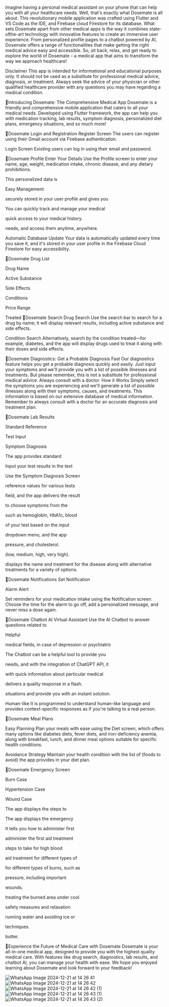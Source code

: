 Imagine having a personal medical assistant
on your phone that can help you with all your
healthcare needs. Well, that's exactly what
Dosemate is all about.
This revolutionary mobile application was crafted using Flutter and VS Code as the IDE, and Firebase cloud
Firestore for its database. What sets Dosemate apart from other medical apps is the way it combines state-ofthe-art technology with innovative features to create an immersive user experience. From personalized profile
pages to a chatbot powered by AI, Dosemate offers a range of functionalities that make getting the right medical
advice easy and accessible. So, sit back, relax, and get ready to explore the world of Dosemate – a medical app
that aims to transform the way we approach healthcare!

Disclaimer
This app is intended for informational and educational purposes only. It should not be used as a substitute for professional medical advice, diagnosis, or treatment. Always seek the advice of your physician or other qualified healthcare provider with any questions you may have regarding a medical condition.

Introducing Dosemate: 
The Comprehensive Medical App
Dosemate is a friendly and comprehensive mobile application that
caters to all your medical needs. Developed using Flutter framework, the
app can help you with medication tracking, lab results, symptom
diagnosis, personalized diet plans, emergency situations, and so much
more!

Dosemate Login and Registration
Register Screen
The users can register using their Gmail account via Firebase authentication.

Login Screen
Existing users can log in using their email and password.

Dosemate Profile
Enter Your Details
Use the Profile screen to enter your name, age,
weight, medication intake, chronic disease, and any
dietary prohibitions.

This personalized data is

Easy Management

securely stored in your user profile and gives you

You can quickly track and manage your medical

quick access to your medical history.

needs, and access them anytime, anywhere.


Automatic Database Update
Your data is automatically updated every time you
save it, and it's stored in your user profile in the
Firebase Cloud Firestore for easy accessibility.

Dosemate Drug List

Drug Name

Active Substance

Side Effects

Conditions

Price Range

Treated 
Dosemate Search
Drug Search
Use the search bar to search for a drug by name; it will display relevant results, including active substance and side
effects.

Condition Search
Alternatively, search by the condition treated—for example, diabetes, and the app will display drugs used to treat it
along with their doses and side effects.

Dosemate Diagnostics: 
Get a Probable Diagnosis Fast
Our diagnostics feature helps you get a probable diagnosis quickly and
easily. Just input your symptoms and we'll provide you with a list of
possible illnesses and treatments. But please remember, this is not a
substitute for professional medical advice. Always consult with a doctor.
How it Works
Simply select the symptoms you are experiencing and we'll generate
a list of possible illnesses along with their symptoms, causes, and
treatments. This information is based on our extensive database of
medical information. Remember to always consult with a doctor for
an accurate diagnosis and treatment plan.

Dosemate Lab Results

Standard Reference

Test Input

Symptom Diagnosis

The app provides standard

Input your test results in the text

Use the Symptom Diagnosis Screen

reference values for various tests

field, and the app delivers the result

to choose symptoms from the

such as hemoglobin, HbA1c, blood

of your test based on the input

dropdown menu, and the app

pressure, and cholesterol.

(low, medium, high, very high).

displays the name and treatment
for the disease along with
alternative treatments for a variety
of options.

Dosemate Notifications
Set Notification

Alarm Alert

Set reminders for your medication intake using the Notification screen. Choose the time for the alarm to go off,
add a personalized message, and never miss a dose again.

Dosemate Chatbot AI
Virtual Assistant
Use the AI Chatbot to answer questions related to

Helpful

medical fields, in case of depression or psychiatric

The Chatbot can be a helpful tool to provide you

needs, and with the integration of ChatGPT API, it

with quick information about particular medical

delivers a quality response in a flash.

situations and provide you with an instant solution.


Human-like
It is programmed to understand human-like
language and provides context-specific responses
as if you're talking to a real person.



Dosemate Meal Plans


Easy Planning
Plan your meals with ease using the Diet screen, which offers
many options like diabetes diets, fever diets, and iron-deficiency
anemia, along with breakfast, lunch, and dinner meal options
suitable for specific health conditions.



Avoidance Strategy
Maintain your health condition with the list of (foods to avoid)
the app provides in your diet plan.

Dosemate Emergency Screen

Burn Case

Hypertension Case

Wound Case

The app displays the steps to

The app displays the emergency

It tells you how to administer first

administer the first aid treatment

steps to take for high blood

aid treatment for different types of

for different types of burns, such as

pressure, including important

wounds.

treating the burned area under cool

safety measures and relaxation

running water and avoiding ice or

techniques.

butter.

Experience the Future of
Medical Care with Dosemate
Dosemate is your all-in-one medical app, designed to provide you with
the highest quality medical care. With features like drug search,
diagnostics, lab results, and chatbot AI, you can manage your health
with ease. We hope you enjoyed learning about Dosemate and look
forward to your feedback!



![WhatsApp Image 2024-12-21 at 14 26 41](https://github.com/user-attachments/assets/b334cda1-bfd7-4793-829e-ff26b494321f)
![WhatsApp Image 2024-12-21 at 14 26 42](https://github.com/user-attachments/assets/a0c8f863-b403-4375-93c3-61a2fbc0afa7)
![WhatsApp Image 2024-12-21 at 14 26 42 (1)](https://github.com/user-attachments/assets/9a20708e-6de8-41ba-8ba3-c1208ea1aa0b)
![WhatsApp Image 2024-12-21 at 14 26 43 (1)](https://github.com/user-attachments/assets/681a40bc-f327-48ff-bf3c-9942f6da5e39)
![WhatsApp Image 2024-12-21 at 14 26 43 (2)](https://github.com/user-attachments/assets/5cf76b4d-660b-4df5-8a75-c5a24fbcec28)

